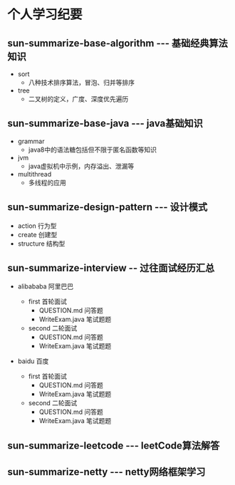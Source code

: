  个人学习纪要
=============

sun-summarize-base-algorithm --- 基础经典算法知识
------------------
* sort 
    - 八种技术排序算法，冒泡、归并等排序
* tree 
    - 二叉树的定义，广度、深度优先遍历

sun-summarize-base-java --- java基础知识
------------------
* grammar  
    - java8中的语法糖包括但不限于匿名函数等知识
* jvm 
    - java虚拟机中示例，内存溢出、泄漏等
* multithread 
    - 多线程的应用

sun-summarize-design-pattern --- 设计模式
------------------
* action 行为型
* create 创建型
* structure 结构型

sun-summarize-interview -- 过往面试经历汇总
------------------
* alibababa 阿里巴巴   
  - first 首轮面试  
    - QUESTION.md 问答题
    - WriteExam.java 笔试题题
  - second 二轮面试
    - QUESTION.md 问答题
    - WriteExam.java 笔试题题

* baidu 百度        
  - first 首轮面试
    - QUESTION.md 问答题
    - WriteExam.java 笔试题题
  - second 二轮面试
    -  QUESTION.md 问答题
    - WriteExam.java 笔试题题


sun-summarize-leetcode --- leetCode算法解答
------------------

sun-summarize-netty --- netty网络框架学习
------------------
